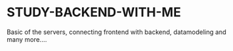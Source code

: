 # STUDY-BACKEND-WITH-ME
Basic of the servers, connecting frontend with backend, datamodeling and many more....

